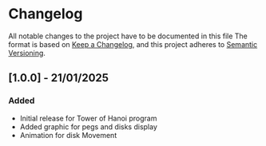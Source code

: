 # Changelog
All notable changes to the project have to be documented in this file
The format is based on [Keep a Changelog](https://keepachangelog.com/), and this project adheres to [Semantic Versioning](https://semver.org/).

## [1.0.0] - 21/01/2025
### Added
- Initial release for Tower of Hanoi program
- Added graphic for pegs and disks display
- Animation for disk Movement
